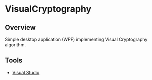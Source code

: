 # VisualCryptography

## Overview
Simple desktop application (WPF) implementing Visual Cryptography algorithm.

## Tools

* [Visual Studio](https://www.visualstudio.com)
